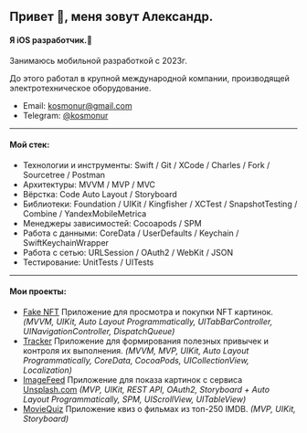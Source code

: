 ## Привет 👋, меня зовут Александр.
#### Я iOS разработчик.📱

Занимаюсь мобильной разработкой с 2023г.

До этого работал в крупной международной компании, производящей электротехническое оборудование.  

- Email: kosmonur@gmail.com
- Telegram: [@kosmonur](https://t.me/kosmonur)

---

#### Мой стек:
- Технологии и инструменты:  Swift / Git / XCode / Charles / Fork / Sourcetree / Postman 
- Архитектуры: MVVM / MVP / MVC
- Вёрстка: Code Auto Layout / Storyboard
- Библиотеки: Foundation / UIKit / Kingfisher / XCTest / SnapshotTesting / Combine / YandexMobileMetrica
- Менеджеры зависимостей: Cocoapods / SPM
- Работа с данными:   CoreData / UserDefaults / Keychain / SwiftKeychainWrapper
- Работа с сетью:   URLSession / OAuth2 / WebKit / JSON 
- Тестирование: UnitTests / UITests

---

#### Мои проекты:
- [Fake NFT](https://github.com/Kosmonur/iOS-FakeNFT-StarterProject-Public) Приложение для просмотра и покупки NFT картинок. *(MVVM, UIKit, Auto Layout Programmatically, UITabBarController, UINavigationController, DispatchQueue)*
- [Tracker](https://github.com/Kosmonur/Tracker) Приложение для формирования полезных привычек и контроля их выполнения. *(MVVM, MVP, UIKit, Auto Layout Programmatically, CoreData, CocoaPods, UICollectionView, Localization)*
- [ImageFeed](https://github.com/Kosmonur/ImageFeed-ios) Приложение для показа картинок с сервиса [Unsplash.com](https://unsplash.com/) *(MVP, UIKit, REST API, OAuth2, Storyboard + Auto Layout Programmatically, SPM, UIScrollView, UITableView)*
- [MovieQuiz](https://github.com/Kosmonur/MovieQuiz-ios) Приложение квиз о фильмах из топ-250 IMDB. *(MVP, UIKit, Storyboard)*
